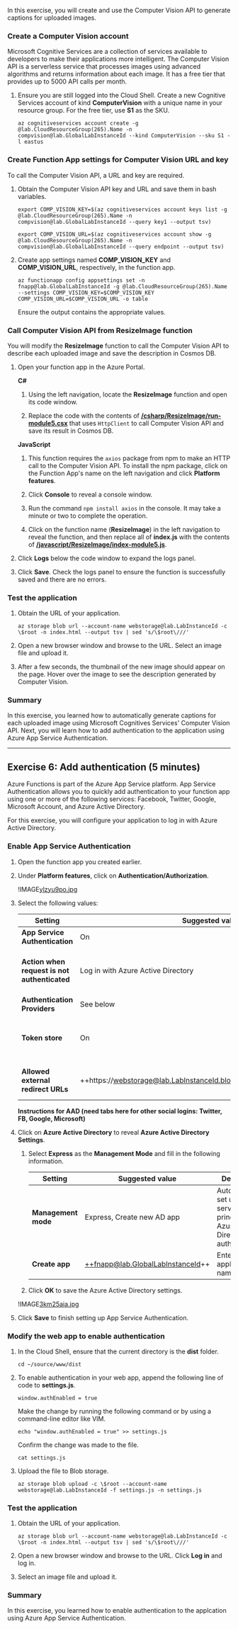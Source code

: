 

In this exercise, you will create and use the Computer Vision API to generate captions for uploaded images.

### Create a Computer Vision account

Microsoft Cognitive Services are a collection of services available to developers to make their applications more intelligent. The Computer Vision API is a serverless service that processes images using advanced algorithms and returns information about each image. It has a free tier that provides up to 5000 API calls per month.

1. Ensure you are still logged into the Cloud Shell. Create a new Cognitive Services account of kind **ComputerVision** with a unique name in your resource group. For the free tier, use **S1** as the SKU.

    ```
    az cognitiveservices account create -g @lab.CloudResourceGroup(265).Name -n compvision@lab.GlobalLabInstanceId --kind ComputerVision --sku S1 -l eastus
    ```

### Create Function App settings for Computer Vision URL and key

To call the Computer Vision API, a URL and key are required.

1. Obtain the Computer Vision API key and URL and save them in bash variables.

    ```
    export COMP_VISION_KEY=$(az cognitiveservices account keys list -g @lab.CloudResourceGroup(265).Name -n compvision@lab.GlobalLabInstanceId --query key1 --output tsv)
    ```
    ```
    export COMP_VISION_URL=$(az cognitiveservices account show -g @lab.CloudResourceGroup(265).Name -n compvision@lab.GlobalLabInstanceId --query endpoint --output tsv)
    ```

1. Create app settings named **COMP_VISION_KEY** and **COMP_VISION_URL**, respectively, in the function app.

    ```
    az functionapp config appsettings set -n fnapp@lab.GlobalLabInstanceId -g @lab.CloudResourceGroup(265).Name --settings COMP_VISION_KEY=$COMP_VISION_KEY COMP_VISION_URL=$COMP_VISION_URL -o table
    ```

    Ensure the output contains the appropriate values.

### Call Computer Vision API from ResizeImage function

You will modify the **ResizeImage** function to call the Computer Vision API to describe each uploaded image and save the description in Cosmos DB.

1. Open your function app in the Azure Portal.

    **C#**

    1. Using the left navigation, locate the **ResizeImage** function and open its code window.

    1. Replace the code with the contents of [**/csharp/ResizeImage/run-module5.csx**](https://raw.githubusercontent.com/Azure-Samples/functions-first-serverless-web-application/master/csharp/ResizeImage/run-module5.csx) that uses `HttpClient` to call Computer Vision API and save its result in Cosmos DB.

    **JavaScript**

    1. This function requires the `axios` package from npm to make an HTTP call to the Computer Vision API. To install the npm package, click on the Function App's name on the left navigation and click **Platform features**.

    1. Click **Console** to reveal a console window.

    1. Run the command `npm install axios` in the console. It may take a minute or two to complete the operation.

    1. Click on the function name (**ResizeImage**) in the left navigation to reveal the function, and then replace all of **index.js** with the contents of [**/javascript/ResizeImage/index-module5.js**](https://raw.githubusercontent.com/Azure-Samples/functions-first-serverless-web-application/master/javascript/ResizeImage/index-module5.js).

1. Click **Logs** below the code window to expand the logs panel.

1. Click **Save**. Check the logs panel to ensure the function is successfully saved and there are no errors.

### Test the application

1. Obtain the URL of your application.

    ```
    az storage blob url --account-name webstorage@lab.LabInstanceId -c \$root -n index.html --output tsv | sed 's/\$root\///'
    ```

1. Open a new browser window and browse to the URL. Select an image file and upload it.

1. After a few seconds, the thumbnail of the new image should appear on the page. Hover over the image to see the description generated by Computer Vision.


### Summary

In this exercise, you learned how to automatically generate captions for each uploaded image using Microsoft Cognitives Services' Computer Vision API. Next, you will learn how to add authentication to the application using Azure App Service Authentication.


---

## Exercise 6: Add authentication (5 minutes)

Azure Functions is part of the Azure App Service platform. App Service Authentication allows you to quickly add authentication to your function app using one or more of the following services: Facebook, Twitter, Google, Microsoft Account, and Azure Active Directory.

For this exercise, you will configure your application to log in with Azure Active Directory.

### Enable App Service Authentication

1. Open the function app you created earlier.

1. Under **Platform features**, click on **Authentication/Authorization**.

    !IMAGE[ylzyu9po.jpg](ylzyu9po.jpg)

1. Select the following values:
    
    | Setting      |  Suggested value   | Description                                        |
    | --- | --- | ---|
    | **App Service Authentication** | On | Enable authentication. |
    | **Action when request is not authenticated** | Log in with Azure Active Directory | Select a configured authentication method (below). |
    | **Authentication Providers** | See below | See below |
    | **Token store** | On | Allow App Service to store and manage tokens. |
    | **Allowed external redirect URLs** | ++https://webstorage@lab.LabInstanceId.blob.core.windows.net/index.html++ | Add an entry for the URL of your application. |
    
    **Instructions for AAD (need tabs here for other social logins: Twitter, FB, Google, Microsoft)**

1. Click on **Azure Active Directory** to reveal **Azure Active Directory Settings**.

    1. Select **Express** as the **Management Mode** and fill in the following information.
    
        | Setting      |  Suggested value   | Description                                        |
        | --- | --- | ---|
        | **Management mode** | Express, Create new AD app | Automatically set up a service principal and Azure Active Directory authentication. |
        | **Create app** | ++fnapp@lab.GlobalLabInstanceId++ | Enter a unique application name. |
    
    1. Click **OK** to save the Azure Active Directory settings.

    !IMAGE[3km25aia.jpg](3km25aia.jpg)

1. Click **Save** to finish setting up App Service Authentication.

### Modify the web app to enable authentication

1. In the Cloud Shell, ensure that the current directory is the **dist** folder.

    ```
    cd ~/source/www/dist
    ```

1. To enable authentication in your web app, append the following line of code to **settings.js**.

    `window.authEnabled = true`

    Make the change by running the following command or by using a command-line editor like VIM.

    ```
    echo "window.authEnabled = true" >> settings.js
    ```

    Confirm the change was made to the file.

    ```
    cat settings.js
    ```

1. Upload the file to Blob storage.

    ```
    az storage blob upload -c \$root --account-name webstorage@lab.LabInstanceId -f settings.js -n settings.js
    ```

### Test the application

1. Obtain the URL of your application.

    ```
    az storage blob url --account-name webstorage@lab.LabInstanceId -c \$root -n index.html --output tsv | sed 's/\$root\///'
    ```

1. Open a new browser window and browse to the URL. Click **Log in** and log in.

1. Select an image file and upload it.
    

### Summary

In this exercise, you learned how to enable authentication to the applcation using Azure App Service Authentication.
